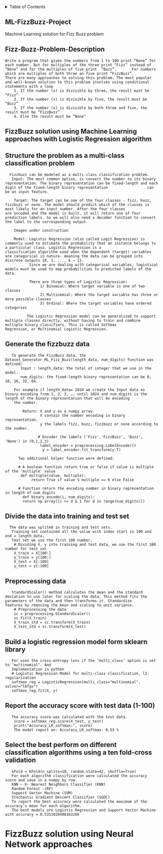 <!-- TABLE OF CONTENTS -->
<details>
  <summary>Table of Contents</summary>
  <ol>
    <li>
      <a href="#ML-FizzBuzz-Project">ML-FizzBuzz-Project</a>
      <ul>
        <li><a href="#Fizz Buzz Problem Description">Fizz Buzz Problem Description</a></li>
      </ul>
    </li>
    <li>
      <a href="#FizzBuzz solution using Machine Learning approaches with Logistic Regression algorithm">FizzBuzz solution using Machine Learning approaches with Logistic Regression algorithm</a>
      <ul>
        <li><a href="#Structure the problem as a multi-class classification problema">Structure the problem as a multi-class classification problema </a></li>
        <li><a href="#Generate the fizzbuzz data ">Generate the fizzbuzz data</a></li>      
        <li><a href="#Divide the data into training and test set">Divide the data into training and test set</a></li> 
        <li><a href="#Preprocessing data">Preprocessing data</a></li>    
        <li><a href="#Build a logistic regression model form sklearn library">Build a logistic regression model form sklearn library</a></li>    
        <li><a href="#Report the accuracy score with test data (1-100)">Report the accuracy score with test data (1-100)</a></li>    
        <li><a href="#Select the best perform on different classification algorithms using a ten fold-cross validation">Select the best perform on different classification algorithms using a ten fold-cross validation</a></li>    
      </ul>
    </li>
    <li><a href="#usage">Usage</a></li>
    <li><a href="#roadmap">Roadmap</a></li>
    <li><a href="#contributing">Contributing</a></li>
    <li><a href="#license">License</a></li>
    <li><a href="#contact">Contact</a></li>
    <li><a href="#acknowledgments">Acknowledgments</a></li>
  </ol>
</details>

<!-- ML-FizzBuzz-Project -->
## ML-FizzBuzz-Project
Machine Learning solution for Fizz Buzz problem

<!-- ML-FizzBuzz-Project -->
## Fizz-Buzz-Problem-Description 
    Write a program that given the numbers from 1 to 100 print “None” for each number. But for multiples of the three print “Fizz” instead of “None” and for the multiples of five print  “Buzz”.       For numbers  which are multiples of both three an five print “FizzBuzz”.
    There are many approaches to solving this problem. The most popular and well-known solution to this problem involves using conditional statements with a loop 
        1. If the number (x) is divisible by three, the result must be “Fizz”
        2. If the number (x) is divisible by five, the result must be “Buzz”
        3. If the number (x) is divisible by both three and five, the result must be “FizzBuzz” 
        4. Else the result must be “None”

<!-- ML-FizzBuzz-Project -->
## FizzBuzz solution using Machine Learning approaches with Logistic Regression algorithm   

## Structure the problem as a multi-class classification problem 
      Fizzbuzz can be modeled as a multi-class classification problem.
       Input: The most common option, is convert the number to its binary representation. The binary representation can be fixed-length and each digit of the fixed-length binary representation                  can be an input feature. 

        Target: The target can be one of the four classes - fizz, buzz, fizzbuzz or none. The model should predict which of the classes is most likely for an input number. After the four classes                    are encoded and the model is built, it will return one of four prediction labels. So we will also need a decoder function to convert the label to the corresponding output.

        Imagen under construction

        Model: Logistic Regression (also called Logit Regression) is commonly used to estimate the probability that an instance belongs to a particular class. Logistic Regression is a                              classification algorithm used when the dependent (target) variables are categorical in nature- meaning the data can be grouped into discrete outputs {0, 1, ..., k − 1}.
               Since we are dealing with categorical variables, logistical models must be used to map probabilities to predicted labels of the data. 

               There are three types of Logistic Regression:
                    1) Binomial: Where target variable is one of two classes
                    2) Multinomial: Where the target variable has three or more possible classes
                    3) Ordinal: Where the target variables have ordered categories

              The Logistic Regression model can be generalized to support multiple classes directly, without having to train and combine multiple binary classifiers. This is called Softmax                        Regression, or Multinomial Logistic Regression.
              
  ## Generate the fizzbuzz data         
       To generate the FizzBuzz data, the Dataset_Generator_ML_Fizz_Buzz(length_data, num_digits) function was defined: 
           Input : length_data: the total of integer that we use in the model. 
           num_digits: the fixed-length binary representation can be 8, 10, 16, 32, 64. 

        For example if length_data= 1024 we create the Input data as binary encoding from 1, 2, 3, …. until 1024 and num_digits is the length of the binary representation that will be encoding
        the number. 

            Return: X and y as a numpy array. 
                    X contain the number encoding in binary representation. 
                    y the labels fizz, buzz, fizzbuzz or none according to the number.  

                   # Encoder the labels ('Fizz','FizzBuzz', 'Buzz', 'None') in (0,1,2,3)
                    label_encoder = preprocessing.LabelEncoder()
                     y = label_encoder.fit_transform(y.T)

          Two additional helper function were defined:

          # A boolean function return true or false if value is multiple of the 'multiple' value
           def multiple(value, multiple):
                return True if value % multiple == 0 else False 

          # Function return the encoding number in binary representation in length of num_digits
            def binary_encode(i, num_digits):
            return np.array([i >> d & 1 for d in range(num_digits)])
            
## Divide the data into training and test set
      The data was splited in training and test sets. 
       Training set contained all the value with index start in 100 and end = length_data.  
       Test set we use the first 100 number.
        # Dividing X, y into training and test data, we use the first 100 number for test set
        X_train = X[100:]
        y_train = y[100:]
        X_test = X[:100]
        y_test = y[:100]

  ## Preprocessing data
       StandardScaler() method calculates the mean and the standard deviation to use later for scaling the data. This method fits the parameters of the data and then transforms it. Standardize             features by removing the mean and scaling to unit variance.
        # Preprocessing the data
        sc = preprocessing.StandardScaler()
        sc.fit(X_train)
        X_train_std = sc.transform(X_train)
        X_test_std = sc.transform(X_test)
    
  ## Build a logistic regression model form sklearn library 
       For uses the cross-entropy loss if the ‘multi_class’ option is set to ‘multinomial’. And 
       Implementation in python
       # Logistic Regression Model for multi-class classification, l2-regularization
       softmax_reg = LogisticRegression(multi_class="multinomial", solver="lbfgs")
       softmax_reg.fit(X, y)
    
  ## Report the accuracy score with test data (1-100)
       The accuracy score was calculated with the test data.
        score = softmax_reg.score(X_test, y_test)
        print("Accuracy_LR_softmax:", score)
        The model report an: Accuracy_LR_softmax: 0.53 %
        
  ## Select the best perform on different classification algorithms using a ten fold-cross validation
       
       kFold = KFold(n_splits=10, random_state=42, shuffle=True)
       For each algorithm classification were calculated the accuracy score and save in a numpy by row. 
       KNN – K- Nearest Neighbors Classifier (KNN)
       Random Forest -(RF)
       Support Vector Machine (SVM)
       Stochastic Gradient Descent Classifier (SGDC)
       To report the best accuracy were calculated the maximum of the accuracy’s mean for each algorithm.
       The best models are Logistic Regression and Support Vector Machine with accuracy = 0.5351020408163266 
 
# FizzBuzz solution using Neural Network approaches
